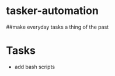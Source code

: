 # tasker-automation

##make everyday tasks a thing of the past

# Tasks
<ul> <li>add bash scripts </li> </ul>
